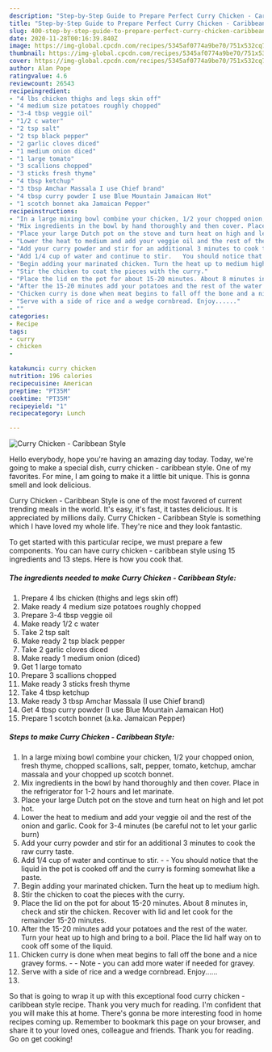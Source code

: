 ```yaml
---
description: "Step-by-Step Guide to Prepare Perfect Curry Chicken - Caribbean Style"
title: "Step-by-Step Guide to Prepare Perfect Curry Chicken - Caribbean Style"
slug: 400-step-by-step-guide-to-prepare-perfect-curry-chicken-caribbean-style
date: 2020-11-28T00:16:39.840Z
image: https://img-global.cpcdn.com/recipes/5345af0774a9be70/751x532cq70/curry-chicken-caribbean-style-recipe-main-photo.jpg
thumbnail: https://img-global.cpcdn.com/recipes/5345af0774a9be70/751x532cq70/curry-chicken-caribbean-style-recipe-main-photo.jpg
cover: https://img-global.cpcdn.com/recipes/5345af0774a9be70/751x532cq70/curry-chicken-caribbean-style-recipe-main-photo.jpg
author: Alan Pope
ratingvalue: 4.6
reviewcount: 26543
recipeingredient:
- "4 lbs chicken thighs and legs skin off"
- "4 medium size potatoes roughly chopped"
- "3-4 tbsp veggie oil"
- "1/2 c water"
- "2 tsp salt"
- "2 tsp black pepper"
- "2 garlic cloves diced"
- "1 medium onion diced"
- "1 large tomato"
- "3 scallions chopped"
- "3 sticks fresh thyme"
- "4 tbsp ketchup"
- "3 tbsp Amchar Massala I use Chief brand"
- "4 tbsp curry powder I use Blue Mountain Jamaican Hot"
- "1 scotch bonnet aka Jamaican Pepper"
recipeinstructions:
- "In a large mixing bowl combine your chicken, 1/2 your chopped onion, fresh thyme, chopped scallions, salt, pepper, tomato, ketchup, amchar massala and your chopped up scotch bonnet."
- "Mix ingredients in the bowl by hand thoroughly and then cover. Place in the refrigerator for 1-2 hours and let marinate."
- "Place your large Dutch pot on the stove and turn heat on high and let pot hot."
- "Lower the heat to medium and add your veggie oil and the rest of the onion and garlic. Cook for 3-4 minutes (be careful not to let your garlic burn)"
- "Add your curry powder and stir for an additional 3 minutes to cook the raw curry taste."
- "Add 1/4 cup of water and continue to stir.   You should notice that the liquid in the pot is cooked off and the curry is forming somewhat like a paste."
- "Begin adding your marinated chicken. Turn the heat up to medium high."
- "Stir the chicken to coat the pieces with the curry."
- "Place the lid on the pot for about 15-20 minutes. About 8 minutes in, check and stir the chicken. Recover with lid and let cook for the remainder 15-20 minutes."
- "After the 15-20 minutes add your potatoes and the rest of the water. Turn your heat up to high and bring to a boil. Place the lid half way on to cook off some of the liquid."
- "Chicken curry is done when meat begins to fall off the bone and a nice gravey forms.  Note - you can add more water if needed for gravey."
- "Serve with a side of rice and a wedge cornbread. Enjoy......"
- ""
categories:
- Recipe
tags:
- curry
- chicken
- 

katakunci: curry chicken  
nutrition: 196 calories
recipecuisine: American
preptime: "PT35M"
cooktime: "PT35M"
recipeyield: "1"
recipecategory: Lunch

---
```



![Curry Chicken - Caribbean Style](https://img-global.cpcdn.com/recipes/5345af0774a9be70/751x532cq70/curry-chicken-caribbean-style-recipe-main-photo.jpg)

Hello everybody, hope you're having an amazing day today. Today, we're going to make a special dish, curry chicken - caribbean style. One of my favorites. For mine, I am going to make it a little bit unique. This is gonna smell and look delicious.

Curry Chicken - Caribbean Style is one of the most favored of current trending meals in the world. It's easy, it's fast, it tastes delicious. It is appreciated by millions daily. Curry Chicken - Caribbean Style is something which I have loved my whole life. They're nice and they look fantastic.




To get started with this particular recipe, we must prepare a few components. You can have curry chicken - caribbean style using 15 ingredients and 13 steps. Here is how you cook that.

<!--inarticleads1-->

##### The ingredients needed to make Curry Chicken - Caribbean Style:

1. Prepare 4 lbs chicken (thighs and legs skin off)
1. Make ready 4 medium size potatoes roughly chopped
1. Prepare 3-4 tbsp veggie oil
1. Make ready 1/2 c water
1. Take 2 tsp salt
1. Make ready 2 tsp black pepper
1. Take 2 garlic cloves diced
1. Make ready 1 medium onion (diced)
1. Get 1 large tomato
1. Prepare 3 scallions chopped
1. Make ready 3 sticks fresh thyme
1. Take 4 tbsp ketchup
1. Make ready 3 tbsp Amchar Massala (I use Chief brand)
1. Get 4 tbsp curry powder (I use Blue Mountain Jamaican Hot)
1. Prepare 1 scotch bonnet (a.ka. Jamaican Pepper)




<!--inarticleads2-->

##### Steps to make Curry Chicken - Caribbean Style:

1. In a large mixing bowl combine your chicken, 1/2 your chopped onion, fresh thyme, chopped scallions, salt, pepper, tomato, ketchup, amchar massala and your chopped up scotch bonnet.
1. Mix ingredients in the bowl by hand thoroughly and then cover. Place in the refrigerator for 1-2 hours and let marinate.
1. Place your large Dutch pot on the stove and turn heat on high and let pot hot.
1. Lower the heat to medium and add your veggie oil and the rest of the onion and garlic. Cook for 3-4 minutes (be careful not to let your garlic burn)
1. Add your curry powder and stir for an additional 3 minutes to cook the raw curry taste.
1. Add 1/4 cup of water and continue to stir.  -  - You should notice that the liquid in the pot is cooked off and the curry is forming somewhat like a paste.
1. Begin adding your marinated chicken. Turn the heat up to medium high.
1. Stir the chicken to coat the pieces with the curry.
1. Place the lid on the pot for about 15-20 minutes. About 8 minutes in, check and stir the chicken. Recover with lid and let cook for the remainder 15-20 minutes.
1. After the 15-20 minutes add your potatoes and the rest of the water. Turn your heat up to high and bring to a boil. Place the lid half way on to cook off some of the liquid.
1. Chicken curry is done when meat begins to fall off the bone and a nice gravey forms. -  - Note - you can add more water if needed for gravey.
1. Serve with a side of rice and a wedge cornbread. Enjoy......
1. 




So that is going to wrap it up with this exceptional food curry chicken - caribbean style recipe. Thank you very much for reading. I'm confident that you will make this at home. There's gonna be more interesting food in home recipes coming up. Remember to bookmark this page on your browser, and share it to your loved ones, colleague and friends. Thank you for reading. Go on get cooking!
